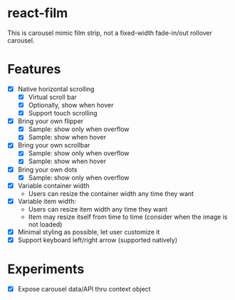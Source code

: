 # react-film

This is carousel mimic film strip, not a fixed-width fade-in/out rollover carousel.

# Features

* [x] Native horizontal scrolling
   * [x] Virtual scroll bar
   * [x] Optionally, show when hover
   * [x] Support touch scrolling
* [x] Bring your own flipper
   * [x] Sample: show only when overflow
   * [x] Sample: show when hover
* [x] Bring your own scrollbar
   * [x] Sample: show only when overflow
   * [x] Sample: show when hover
* [x] Bring your own dots
   * [x] Sample: show only when overflow
* [x] Variable container width
   * Users can resize the container width any time they want
* [x] Variable item width:
   * Users can resize item width any time they want
   * Item may resize itself from time to time (consider when the image is not loaded)
* [x] Minimal styling as possible, let user customize it
* [x] Support keyboard left/right arrow (supported natively)

# Experiments

* [x] Expose carousel data/API thru context object
